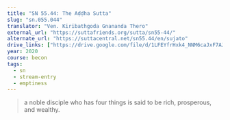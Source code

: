 ```yaml
---
title: "SN 55.44: The Aḍḍha Sutta"
slug: "sn.055.044"
translator: "Ven. Kiribathgoda Gnananda Thero"
external_url: "https://suttafriends.org/sutta/sn55-44/"
alternate_url: "https://suttacentral.net/sn55.44/en/sujato"
drive_links: ["https://drive.google.com/file/d/1LFEYfrHxk4_NNM6caJxF7AJgqpFwrv1S/view?usp=drivesdk"]
year: 2020
course: becon
tags:
  - sn
  - stream-entry
  - emptiness
---
```


> a noble disciple who has four things is said to be rich, prosperous, and wealthy.
